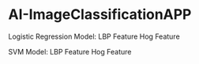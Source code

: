 # AI-ImageClassificationAPP
Logistic Regression Model:
LBP Feature
Hog Feature

SVM Model:
LBP Feature
Hog Feature
